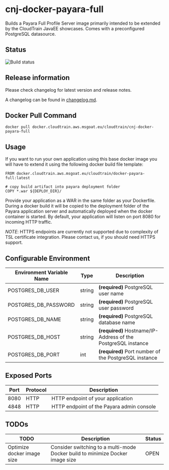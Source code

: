 # cnj-docker-payara-full

Builds a Payara Full Profile Server image primarily intended to be extended by the CloudTrain JavaEE showcases.
Comes with a preconfigured PostgreSQL datasource.

## Status
![Build status](https://codebuild.eu-west-1.amazonaws.com/badges?uuid=eyJlbmNyeXB0ZWREYXRhIjoiMkt4OE1WV1Y2UlJkbmlCWUg3N0FNVG83a1p5aVZnOFJDYTB4em5KcHlxM2hzOExVNVFNU3N2V2FFbi9qenZmOHNiUnNwZFFjUTg1Z2lMZGlWZm01L1EwPSIsIml2UGFyYW1ldGVyU3BlYyI6IjhaMjk4dnZtT0pRd0NHcVciLCJtYXRlcmlhbFNldFNlcmlhbCI6MX0%3D&branch=main)

## Release information

Please check changelog for latest version and release notes.

A changelog can be found in [changelog.md](changelog.md).

## Docker Pull Command
`docker pull docker.cloudtrain.aws.msgoat.eu/cloudtrain/cnj-docker-payara-full`

## Usage 

If you want to run your own application using this base docker image you will have to extend it 
using the following docker build file template:

``` 
FROM docker.cloudtrain.aws.msgoat.eu/cloudtrain/docker-payara-full:latest

# copy build artifact into payara deployment folder
COPY *.war ${DEPLOY_DIR}/
```

Provide your application as a WAR in the same folder as your Dockerfile. During a docker build it will be copied 
to the deployment folder of the Payara application server and automatically deployed when the docker container is started.
By default, your application will listen on port 8080 for incoming HTTP traffic.

*NOTE*: HTTPS endpoints are currently not supported due to complexity of TSL certificate integration. Please contact us, if you should need HTTPS support. 

## Configurable Environment

| Environment Variable Name | Type | Description |
| --- | --- | --- |
| POSTGRES_DB_USER | string | __(required)__ PostgreSQL user name | 
| POSTGRES_DB_PASSWORD | string | __(required)__ PostgreSQL user password | 
| POSTGRES_DB_NAME | string | __(required)__ PostgreSQL database name | 
| POSTGRES_DB_HOST | string | __(required)__ Hostname/IP-Address of the PostgreSQL instance | 
| POSTGRES_DB_PORT | int | __(required)__ Port number of the PostgreSQL instance | 

## Exposed Ports

| Port | Protocol | Description |
| --- | --- | --- |
| 8080 | HTTP | HTTP endpoint of your application | 
| 4848 | HTTP | HTTP endpoint of the Payara admin console |

## TODOs

| TODO | Description | Status |
| --- | --- | --- |
| Optimize docker image size | Consider switching to a multi-mode Docker build to minimize Docker image size | OPEN | 

